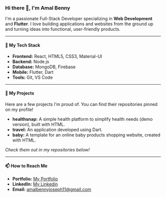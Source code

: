 ### Hi there 👋, I'm Amal Benny

I'm a passionate Full-Stack Developer specializing in **Web Development** and **Flutter**. I love building applications and websites from the ground up and turning ideas into functional, user-friendly products.

---

#### 🚀 My Tech Stack

-   **Frontend:** React, HTML5, CSS3, Material-UI
-   **Backend:** Node.js
-   **Database:** MongoDB, Firebase
-   **Mobile:** Flutter, Dart
-   **Tools:** Git, VS Code

---

#### 🔭 My Projects

Here are a few projects I'm proud of. You can find their repositories pinned on my profile!

-   **healthsnap:** A simple health platform to simplify health needs (demo version), built with HTML.
-   **travel:** An application developed using Dart.
-   **baby:** A template for an online baby products shopping website, created with HTML.

*Check them out in my repositories below!*

---

#### 📫 How to Reach Me

-   **Portfolio:** [My Portfolio](https://amalbenny.vercel.app/)
-   **LinkedIn:** [My Linkedin](https://www.linkedin.com/in/me/)
-   **Email:** [amalbennyjoseph11@gmail.com](mailto:amalbennyjoseph11@gmail.com)
